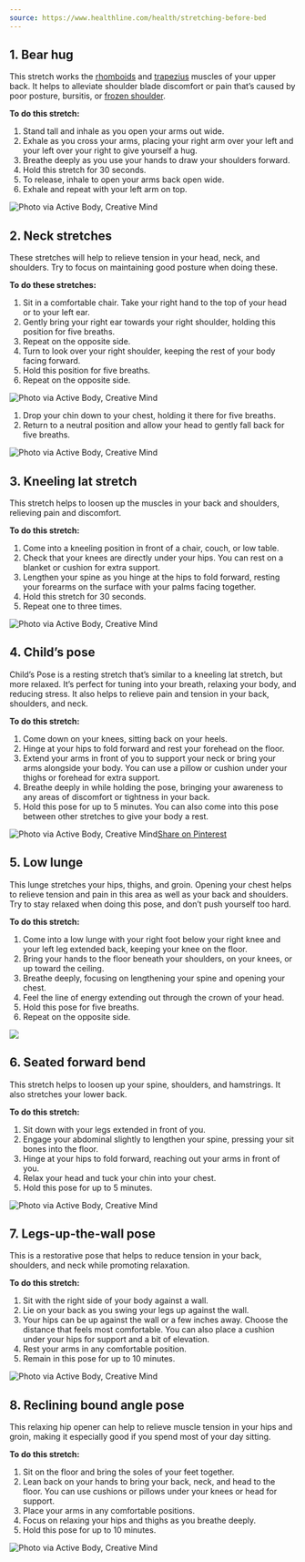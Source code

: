 ```yaml
---
source: https://www.healthline.com/health/stretching-before-bed
---
```

## 1. Bear hug

This stretch works the [rhomboids](https://www.healthline.com/human-body-maps/rhomboid-major-muscle) and [trapezius](https://www.healthline.com/human-body-maps/trapezius-muscle) muscles of your upper back. It helps to alleviate shoulder blade discomfort or pain that’s caused by poor posture, bursitis, or [frozen shoulder](https://www.healthline.com/health/frozen-shoulder).

**To do this stretch:**

1. Stand tall and inhale as you open your arms out wide.
2. Exhale as you cross your arms, placing your right arm over your left and your left over your right to give yourself a hug.
3. Breathe deeply as you use your hands to draw your shoulders forward.
4. Hold this stretch for 30 seconds.
5. To release, inhale to open your arms back open wide.
6. Exhale and repeat with your left arm on top.

![Photo via Active Body, Creative Mind](https://i0.wp.com/post.healthline.com/wp-content/uploads/2018/10/8_Stretches_to_Do_At_Night_Before_Sleep_Bear_Hug-1296x728-Body1.jpg?w=300)

## 2. Neck stretches

These stretches will help to relieve tension in your head, neck, and shoulders. Try to focus on maintaining good posture when doing these.

**To do these stretches:**

1. Sit in a comfortable chair. Take your right hand to the top of your head or to your left ear.
2. Gently bring your right ear towards your right shoulder, holding this position for five breaths.
3. Repeat on the opposite side.
4. Turn to look over your right shoulder, keeping the rest of your body facing forward.
5. Hold this position for five breaths.
6. Repeat on the opposite side.

![Photo via Active Body, Creative Mind](https://i0.wp.com/post.healthline.com/wp-content/uploads/2018/10/8_Stretches_to_Do_At_Night_Before_Sleep_Neck_Stretches_1296x728-Body2.jpg?w=300)

1. Drop your chin down to your chest, holding it there for five breaths.
2. Return to a neutral position and allow your head to gently fall back for five breaths.  

![Photo via Active Body, Creative Mind](https://i0.wp.com/post.healthline.com/wp-content/uploads/2018/10/8_Stretches_to_Do_At_Night_Before_Sleep_Neck_Stretches_1296x728-Body4.jpg?w=300)

## 3. Kneeling lat stretch

This stretch helps to loosen up the muscles in your back and shoulders, relieving pain and discomfort.

**To do this stretch:**

1. Come into a kneeling position in front of a chair, couch, or low table.
2. Check that your knees are directly under your hips. You can rest on a blanket or cushion for extra support.
3. Lengthen your spine as you hinge at the hips to fold forward, resting your forearms on the surface with your palms facing together.
4. Hold this stretch for 30 seconds.
5. Repeat one to three times.

![Photo via Active Body, Creative Mind](https://i0.wp.com/post.healthline.com/wp-content/uploads/2018/10/8_Stretches_to_Do_At_Night_Before_Sleep_Kneeling_Lat_Stetch-1296x728-Body5.jpg?w=300)

## 4. Child’s pose

Child’s Pose is a resting stretch that’s similar to a kneeling lat stretch, but more relaxed. It’s perfect for tuning into your breath, relaxing your body, and reducing stress. It also helps to relieve pain and tension in your back, shoulders, and neck.

**To do this stretch:**

1. Come down on your knees, sitting back on your heels.
2. Hinge at your hips to fold forward and rest your forehead on the floor.
3. Extend your arms in front of you to support your neck or bring your arms alongside your body. You can use a pillow or cushion under your thighs or forehead for extra support.
4. Breathe deeply in while holding the pose, bringing your awareness to any areas of discomfort or tightness in your back.
5. Hold this pose for up to 5 minutes. You can also come into this pose between other stretches to give your body a rest.

![Photo via Active Body, Creative Mind](https://i0.wp.com/post.healthline.com/wp-content/uploads/2018/10/8_Stretches_to_Do_At_Night_Before_Sleep_Childs_Pose-1296x728-Body6.jpg?w=300)[Share on Pinterest](https://www.pinterest.com/pin/create/button/?url=https%3A%2F%2Fwww.healthline.com%2Fhealth%2Fstretching-before-bed&media=https%3A%2F%2Fpost.healthline.com%2Fwp-content%2Fuploads%2F2018%2F10%2F8_Stretches_to_Do_At_Night_Before_Sleep_Childs_Pose-1296x728-Body6.jpg&description=Stretching%20Before%20Bed%3A%208%20Stretches%20to%20Do%20at%20Night%20Before%20Sleep "Share on Pinterest")

## 5. Low lunge

This lunge stretches your hips, thighs, and groin. Opening your chest helps to relieve tension and pain in this area as well as your back and shoulders. Try to stay relaxed when doing this pose, and don’t push yourself too hard.

**To do this stretch:**

1. Come into a low lunge with your right foot below your right knee and your left leg extended back, keeping your knee on the floor.
2. Bring your hands to the floor beneath your shoulders, on your knees, or up toward the ceiling.
3. Breathe deeply, focusing on lengthening your spine and opening your chest.
4. Feel the line of energy extending out through the crown of your head.
5. Hold this pose for five breaths.
6. Repeat on the opposite side.

![](https://i0.wp.com/post.healthline.com/wp-content/uploads/2018/10/8_Stretches_to_Do_At_Night_Before_Sleep_Low_Lunge-1296x728-Body7.jpg?w=300)

## 6. Seated forward bend

This stretch helps to loosen up your spine, shoulders, and hamstrings. It also stretches your lower back.

**To do this stretch:**

1. Sit down with your legs extended in front of you.
2. Engage your abdominal slightly to lengthen your spine, pressing your sit bones into the floor.
3. Hinge at your hips to fold forward, reaching out your arms in front of you.
4. Relax your head and tuck your chin into your chest.
5. Hold this pose for up to 5 minutes.

![Photo via Active Body, Creative Mind](https://i0.wp.com/post.healthline.com/wp-content/uploads/2018/10/8_Stretches_to_Do_At_Night_Before_Sleep_Seated_Forward_Bend-1296x728-Body8.jpg?w=300)

## 7. Legs-up-the-wall pose

This is a restorative pose that helps to reduce tension in your back, shoulders, and neck while promoting relaxation.

**To do this stretch:**

1. Sit with the right side of your body against a wall.
2. Lie on your back as you swing your legs up against the wall.
3. Your hips can be up against the wall or a few inches away. Choose the distance that feels most comfortable. You can also place a cushion under your hips for support and a bit of elevation.
4. Rest your arms in any comfortable position.
5. Remain in this pose for up to 10 minutes.

![Photo via Active Body, Creative Mind](https://i0.wp.com/post.healthline.com/wp-content/uploads/2018/10/8_Stretches_to_Do_At_Night_Before_Sleep_Legs_Up_the_Wall_Pose-1296x728-Body9.jpg?w=300)

## 8. Reclining bound angle pose

This relaxing hip opener can help to relieve muscle tension in your hips and groin, making it especially good if you spend most of your day sitting.

**To do this stretch:**

1. Sit on the floor and bring the soles of your feet together.
2. Lean back on your hands to bring your back, neck, and head to the floor. You can use cushions or pillows under your knees or head for support.
3. Place your arms in any comfortable positions.
4. Focus on relaxing your hips and thighs as you breathe deeply.
5. Hold this pose for up to 10 minutes.

![Photo via Active Body, Creative Mind](https://i0.wp.com/post.healthline.com/wp-content/uploads/2018/10/8_Stretches_to_Do_At_Night_Before_Sleep_Reclining_Bound_Angle-1296x728-Body10.jpg?w=300)
